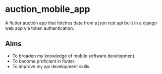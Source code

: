 # auction_mobile_app
A flutter auction app that fetches data from a json rest api built in a django web app via token authentication.

## Aims
- To broaden my knowledge of mobile software development.
- To become proficient in flutter.
- To improve my api development skills.